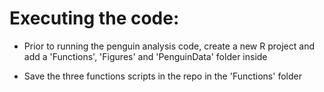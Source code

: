 # Executing the code:

- Prior to running the penguin analysis code, create a new R project and add a 'Functions', 'Figures' and 'PenguinData' folder inside

- Save the three functions scripts in the repo in the 'Functions' folder
